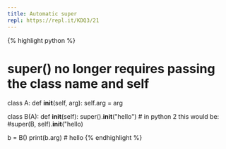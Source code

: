 ```yaml
---
title: Automatic super
repl: https://repl.it/KDQ3/21
---
```

{% highlight python %}
# super() no longer requires passing the class name and self

class A:
    def __init__(self, arg):
        self.arg = arg

class B(A):
    def __init__(self):
        super().__init__("hello")
        # in python 2 this would be:
        #super(B, self).__init__("hello)

b = B()
print(b.arg)  # hello
{% endhighlight %}
